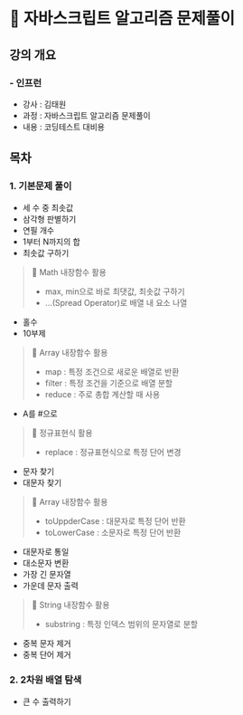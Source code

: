 # 📝 자바스크립트 알고리즘 문제풀이

## 강의 개요
### - 인프런
- 강사 : 김태원
- 과정 : 자바스크립트 알고리즘 문제풀이
- 내용 : 코딩테스트 대비용

## 목차
### 1. 기본문제 풀이
- 세 수 중 최솟값
- 삼각형 판별하기
- 연필 개수
- 1부터 N까지의 합
- 최솟값 구하기

> 📌 Math 내장함수 활용
>
> - max, min으로 바로 최댓값, 최솟값 구하기
> - ...(Spread Operator)로 배열 내 요소 나열

- 홀수
- 10부제

> 📌 Array 내장함수 활용
>
> - map : 특정 조건으로 새로운 배열로 반환
> - filter : 특정 조건을 기준으로 배열 분할
> - reduce : 주로 총합 계산할 때 사용

- A를 #으로

> 📌 정규표현식 활용
>
> - replace : 정규표현식으로 특정 단어 변경

- 문자 찾기
- 대문자 찾기

> 📌 Array 내장함수 활용
>
> - toUppderCase : 대문자로 특정 단어 반환
> - toLowerCase : 소문자로 특정 단어 반환

- 대문자로 통일
- 대소문자 변환
- 가장 긴 문자열
- 가운데 문자 출력

> 📌 String 내장함수 활용
>
> - substring : 특정 인덱스 범위의 문자열로 분할

- 중복 문자 제거
- 중복 단어 제거

### 2. 2차원 배열 탐색
- 큰 수 출력하기